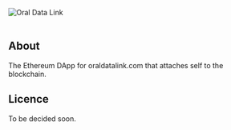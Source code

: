![Oral Data Link](/src/assets/images/main/landing.jpg)
<br><br>
## About
The Ethereum DApp for oraldatalink.com that attaches self to the blockchain.

## Licence
To be decided soon.
